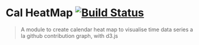 # Cal HeatMap [![Build Status](https://travis-ci.org/kamisama/cal-heatmap.png?branch=master)](https://travis-ci.org/kamisama/cal-heatmap)

> A module to create calendar heat map	to visualise time data series a la github contribution graph, with d3.js